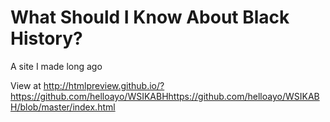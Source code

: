 # What Should I Know About Black History?
A site I made long ago

View at http://htmlpreview.github.io/?https://github.com/helloayo/WSIKABHhttps://github.com/helloayo/WSIKABH/blob/master/index.html
